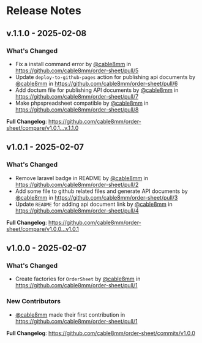# Release Notes

## v.1.1.0 - 2025-02-08

### What's Changed

* Fix a install command error by [@cable8mm](https://github.com/cable8mm) in https://github.com/cable8mm/order-sheet/pull/5
* Update `deploy-to-github-pages` action for publishing api documents by [@cable8mm](https://github.com/cable8mm) in https://github.com/cable8mm/order-sheet/pull/6
* Add doctum file for publishing API documents by [@cable8mm](https://github.com/cable8mm) in https://github.com/cable8mm/order-sheet/pull/7
* Make phpspreadsheet compatible by [@cable8mm](https://github.com/cable8mm) in https://github.com/cable8mm/order-sheet/pull/8

**Full Changelog**: https://github.com/cable8mm/order-sheet/compare/v1.0.1...v.1.1.0

## v1.0.1 - 2025-02-07

### What's Changed

* Remove laravel badge in README by [@cable8mm](https://github.com/cable8mm) in https://github.com/cable8mm/order-sheet/pull/2
* Add some file to github related files and generate API documents by [@cable8mm](https://github.com/cable8mm) in https://github.com/cable8mm/order-sheet/pull/3
* Update `README` for adding api document link by [@cable8mm](https://github.com/cable8mm) in https://github.com/cable8mm/order-sheet/pull/4

**Full Changelog**: https://github.com/cable8mm/order-sheet/compare/v1.0.0...v1.0.1

## v1.0.0 - 2025-02-07

### What's Changed

* Create factories for `OrderSheet` by [@cable8mm](https://github.com/cable8mm) in https://github.com/cable8mm/order-sheet/pull/1

### New Contributors

* [@cable8mm](https://github.com/cable8mm) made their first contribution in https://github.com/cable8mm/order-sheet/pull/1

**Full Changelog**: https://github.com/cable8mm/order-sheet/commits/v1.0.0

